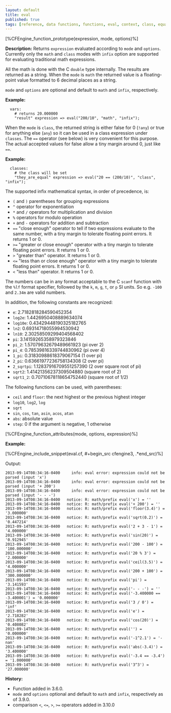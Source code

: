 ```yaml
---
layout: default
title: eval
published: true
tags: [reference, data functions, functions, eval, context, class, equality, numbers]
---
```


[%CFEngine_function_prototype(expression, mode, options)%]

**Description:** Returns `expression` evaluated according to `mode`
and `options`. Currently only the `math` and `class` modes with
`infix` option are supported for evaluating traditional math
expressions.

All the math is done with the C `double` type internally.  The results are returned as a string.  When the `mode` is `math` the returned value is a floating-point value formatted to 6 decimal places as a string.

`mode` and `options` are optional and default to `math` and `infix`,
respectively.

**Example:**

```
  vars:
    # returns 20.000000
    "result" expression => eval("200/10", "math", "infix");
```

When the `mode` is `class`, the returned string is either false for 0 (`!any`) or true for anything else (`any`) so it can be used in a class expression under `classes`.  The `==` operator (see below) is very convenient for this purpose.  The actual accepted values for false allow a tiny margin around 0, just like `==`.

**Example:**

```
  classes:
    # the class will be set
    "they_are_equal" expression => eval("20 == (200/10)", "class", "infix");
```

The supported infix mathematical syntax, in order of precedence, is:

- `(` and `)` parentheses for grouping expressions
- `^` operator for exponentiation
- `*` and `/` operators for multiplication and division
- `%` operators for modulo operation
- `+` and `-` operators for addition and subtraction
- `==` "close enough" operator to tell if two expressions evaluate to the same number, with a tiny margin to tolerate floating point errors.  It returns 1 or 0.
- `>=` "greater or close enough" operator with a tiny margin to tolerate floating point errors.  It returns 1 or 0.
- `>` "greater than" operator.  It returns 1 or 0.
- `<=` "less than or close enough" operator with a tiny margin to tolerate floating point errors.  It returns 1 or 0.
- `<` "less than" operator.  It returns 1 or 0.

The numbers can be in any format acceptable to the C `scanf` function with the `%lf` format specifier, followed by the `k`, `m`, `g`, `t`, or `p` SI units.  So e.g. `-100` and `2.34m` are valid numbers.

In addition, the following constants are recognized:

- `e`: 2.7182818284590452354
- `log2e`: 1.4426950408889634074
- `log10e`: 0.43429448190325182765
- `ln2`: 0.69314718055994530942
- `ln10`: 2.30258509299404568402
- `pi`: 3.14159265358979323846
- `pi_2`: 1.57079632679489661923 (pi over 2)
- `pi_4`: 0.78539816339744830962 (pi over 4)
- `1_pi`: 0.31830988618379067154 (1 over pi)
- `2_pi`: 0.63661977236758134308 (2 over pi)
- `2_sqrtpi`: 1.12837916709551257390 (2 over square root of pi)
- `sqrt2`: 1.41421356237309504880 (square root of 2)
- `sqrt1_2`: 0.70710678118654752440 (square root of 1/2)

The following functions can be used, with parentheses:

- `ceil` and `floor`: the next highest or the previous highest integer
- `log10`, `log2`, `log`
- `sqrt`
- `sin`, `cos`, `tan`, `asin`, `acos`, `atan`
- `abs`: absolute value
- `step`: 0 if the argument is negative, 1 otherwise

[%CFEngine_function_attributes(mode, options, expression)%]

**Example:**

[%CFEngine_include_snippet(eval.cf, #\+begin_src cfengine3, .*end_src)%]

Output:

```
2013-09-14T08:34:16-0400     info: eval error: expression could not be parsed (input 'x')
2013-09-14T08:34:16-0400     info: eval error: expression could not be parsed (input '+ 200')
2013-09-14T08:34:16-0400     info: eval error: expression could not be parsed (input '- - -')
2013-09-14T08:34:16-0400   notice: R: math/prefix eval('x') = ''
2013-09-14T08:34:16-0400   notice: R: math/prefix eval('+ 200') = ''
2013-09-14T08:34:16-0400   notice: R: math/prefix eval('floor(3.4)') = '3.000000'
2013-09-14T08:34:16-0400   notice: R: math/prefix eval('sqrt(0.2)') = '0.447214'
2013-09-14T08:34:16-0400   notice: R: math/prefix eval('2 + 3 - 1') = '4.000000'
2013-09-14T08:34:16-0400   notice: R: math/prefix eval('sin(20)') = '0.912945'
2013-09-14T08:34:16-0400   notice: R: math/prefix eval('200 - 100') = '100.000000'
2013-09-14T08:34:16-0400   notice: R: math/prefix eval('20 % 3') = '2.000000'
2013-09-14T08:34:16-0400   notice: R: math/prefix eval('ceil(3.5)') = '4.000000'
2013-09-14T08:34:16-0400   notice: R: math/prefix eval('200 + 100') = '300.000000'
2013-09-14T08:34:16-0400   notice: R: math/prefix eval('pi') = '3.141593'
2013-09-14T08:34:16-0400   notice: R: math/prefix eval('- - -') = ''
2013-09-14T08:34:16-0400   notice: R: math/prefix eval('-3.400000 == -3.400001') = '0.000000'
2013-09-14T08:34:16-0400   notice: R: math/prefix eval('3 / 0') = 'inf'
2013-09-14T08:34:16-0400   notice: R: math/prefix eval('e') = '2.718282'
2013-09-14T08:34:16-0400   notice: R: math/prefix eval('cos(20)') = '0.408082'
2013-09-14T08:34:16-0400   notice: R: math/prefix eval('') = '0.000000'
2013-09-14T08:34:16-0400   notice: R: math/prefix eval('-1^2.1') = '-nan'
2013-09-14T08:34:16-0400   notice: R: math/prefix eval('abs(-3.4)') = '3.400000'
2013-09-14T08:34:16-0400   notice: R: math/prefix eval('-3.4 == -3.4') = '1.000000'
2013-09-14T08:34:16-0400   notice: R: math/prefix eval('3^3') = '27.000000'
```

**History:**
 - Function added in 3.6.0.
 - `mode` and `options` optional and default to `math` and `infix`, respectively
    as of 3.9.0.
 - comparison `<`, `<=`, `>`, `>=` operators added in 3.10.0
